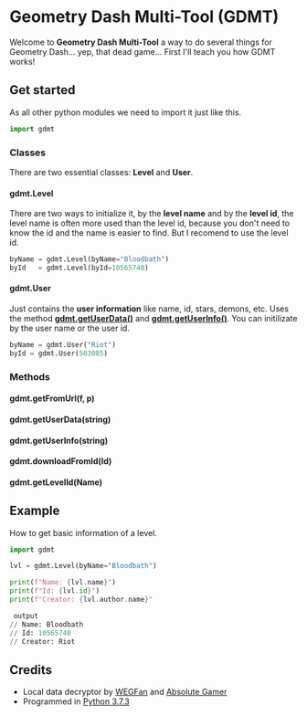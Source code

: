 # Geometry Dash Multi-Tool (GDMT)

Welcome to **Geometry Dash Multi-Tool** a way to do several things for Geometry Dash... yep, that dead game...
First I'll teach you how GDMT works!

## Get started
As all other python modules we need to import it just like this.
```python
import gdmt
```
### Classes
There are two essential classes: **Level** and **User**.
#### **gdmt.Level** 
There are two ways to initialize it, by the **level name** and by the **level id**, the level name is often more used than the level id, because you don't need to know the id and the name is easier to find. But I recomend to use the level id.
```python
byName = gdmt.Level(byName="Bloodbath")
byId   = gdmt.Level(byId=10565740)
```
#### **gdmt.User**
Just contains the **user information** like name, id, stars, demons, etc. Uses the method [**gdmt.getUserData()**](#gdmtgetuserdatastring) and [**gdmt.getUserInfo()**](#gdmtgetuserinfostring). You can initilizate by the user name or the  user id.
```python
byName = gdmt.User("Riot")
byId = gdmt.User(503085)
```

### Methods
#### **gdmt.getFromUrl(f, p)**
#### **gdmt.getUserData(string)**
#### **gdmt.getUserInfo(string)**
#### **gdmt.downloadFromId(Id)**
#### **gdmt.getLevelId(Name)**

## Example
How to get basic information of a level.
```python
import gdmt

lvl = gdmt.Level(byName="Bloodbath")

print(f"Name: {lvl.name}")
print(f"Id: {lvl.id}")
print(f"Creator: {lvl.author.name}"

 output
// Name: Bloodbath
// Id: 10565740
// Creator: Riot
```

## Credits
- Local data decryptor by [WEGFan](https://github.com/WEGFan/Geometry-Dash-Savefile-Editor) and [Absolute Gamer](https://pastebin.com/JakxXUVG)
- Programmed in [Python 3.7.3](https://www.python.org/)

